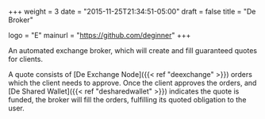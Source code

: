 +++
weight = 3
date = "2015-11-25T21:34:51-05:00"
draft = false
title = "De Broker"

logo = "E"
mainurl = "https://github.com/deginner"
+++

An automated exchange broker, which will create and fill guaranteed quotes for clients.

A quote consists of [De Exchange Node]({{< ref "deexchange" >}}) orders which the client needs to approve. Once the client approves the orders, and [De Shared Wallet]({{< ref "desharedwallet" >}}) indicates the quote is funded, the broker will fill the orders, fulfilling its quoted obligation to the user.
